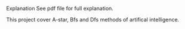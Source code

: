 Explanation
See pdf file for full explanation.

This project cover A-star, Bfs and Dfs methods of artifical intelligence.